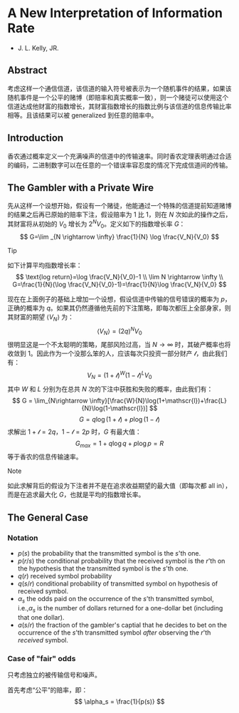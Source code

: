 # A New Interpretation of Information Rate
- J. L. Kelly, JR.

## Abstract

考虑这样一个通信信道，该信道的输入符号被表示为一个随机事件的结果，如果该随机事件是一个公平的赌博（即赔率和真实概率一致），则一个赌徒可以使用这个信道达成他财富的指数增长，其财富指数增长的指数比例与该信道的信息传输比率相等。且该结果可以被 generalized 到任意的赔率中。

## Introduction

香农通过概率定义一个充满噪声的信道中的传输速率。同时香农定理表明通过合适的编码，二进制数字可以在任意的一个错误率容忍度的情况下完成信道间的传输。

## The Gambler with a Private Wire

先从这样一个设想开始，假设有一个赌徒，他能通过一个特殊的信道提前知道赌博的结果之后再已原始的赔率下注，假设赔率为 1 比 1，则在 $N$ 次如此的操作之后，其财富将从初始的 $V_0$ 增长为 $2^N V_0$。定义如下的指数增长率 $G$：
$$
G=\lim _{N \rightarrow \infty} \frac{1}{N} \log \frac{V_N}{V_0}
$$

>[!TIP]
如下计算平均指数增长率：
$$
\text{log return}=\log \frac{V_N}{V_0}-1 \\
\lim N \rightarrow \infty \\
G=\frac{1}{N}(\log \frac{V_N}{V_0}-1)=\frac{1}{N}\log \frac{V_N}{V_0}
$$

现在在上面例子的基础上增加一个设想，假设信道中传输的信号错误的概率为 $p$，正确的概率为 $q$。如果其仍然遵循他先前的下注策略，即每次都压上全部身家，则其财富的期望 $\langle V_N \rangle$ 为：
$$
\langle V_N \rangle = (2q)^NV_0
$$
很明显这是一个不太聪明的策略，尾部风险过高，当 $N \rightarrow \infty$ 时，其破产概率也将收敛到 1。因此作为一个没那么笨的人，应该每次只投资一部分财产 $\mathscr{l}$，由此我们有：
$$
V_N=(1+\mathscr{l})^W(1-\mathscr{l})^LV_0 
$$
其中 $W$ 和 $L$ 分别为在总共 $N$ 次的下注中获胜和失败的概率，由此我们有：
$$
G = \lim_{N\rightarrow \infty}[\frac{W}{N}\log(1+\mathscr{l})+\frac{L}{N}\log(1-\mathscr{l})]
$$
$$
G = q\log (1+\mathscr{l})+p\log(1-\mathscr{l})
$$
求解出 $1+\mathscr{l}=2q$，$1-\mathscr{l}=2p$ 时，$G$ 有最大值：
$$
G_{max} = 1+q\log q+p\log p=R
$$
等于香农的信息传输速率。
> [!NOTE]
> 如此求解背后的假设为下注者并不是在追求收益期望的最大值（即每次都 all in），而是在追求最大化 $G$，也就是平均的指数增长率。

## The General Case

### Notation
- $p(s)$ the probability that the transmitted symbol is the $s$'th one.
- $p(r/s)$ the conditional probability that the received symbol is the $r$'th on the hypothesis that the transmitted symbol is the $s$'th one.
- $q(r)$ received symbol probability
- $q(s/r)$ conditional probability of transmitted symbol on hypothesis of received symbol.
- $\alpha_s$ the odds paid on the occurrence of the $s$'th transmitted symbol, i.e.,$\alpha_s$ is the number of dollars returned for a one-dollar bet (including that one dollar).
- $a(s/r)$ the fraction of the gambler's captial that he decides to bet on the occurrence of the $s$'th transmitted symbol *after* observing the $r$'th *received* symbol.

### Case of "fair" odds
只考虑独立的被传输信号和噪声。

首先考虑“公平”的赔率，即：
$$
\alpha_s = \frac{1}{p(s)}
$$
